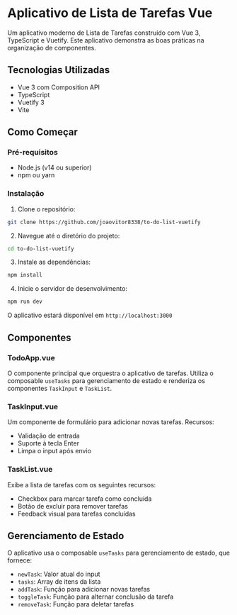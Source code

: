 # Aplicativo de Lista de Tarefas Vue

Um aplicativo moderno de Lista de Tarefas construído com Vue 3, TypeScript e Vuetify. Este aplicativo demonstra as boas práticas na organização de componentes.


## Tecnologias Utilizadas

- Vue 3 com Composition API
- TypeScript
- Vuetify 3
- Vite

## Como Começar

### Pré-requisitos

- Node.js (v14 ou superior)
- npm ou yarn

### Instalação

1. Clone o repositório:
```bash
git clone https://github.com/joaovitor8338/to-do-list-vuetify
```

2. Navegue até o diretório do projeto:
```bash
cd to-do-list-vuetify
```

3. Instale as dependências:
```bash
npm install
```

4. Inicie o servidor de desenvolvimento:
```bash
npm run dev
```

O aplicativo estará disponível em `http://localhost:3000`

## Componentes

### TodoApp.vue

O componente principal que orquestra o aplicativo de tarefas. Utiliza o composable `useTasks` para gerenciamento de estado e renderiza os componentes `TaskInput` e `TaskList`.

### TaskInput.vue

Um componente de formulário para adicionar novas tarefas. Recursos:

- Validação de entrada
- Suporte à tecla Enter
- Limpa o input após envio

### TaskList.vue

Exibe a lista de tarefas com os seguintes recursos:
- Checkbox para marcar tarefa como concluída
- Botão de excluir para remover tarefas
- Feedback visual para tarefas concluídas

## Gerenciamento de Estado

O aplicativo usa o composable `useTasks` para gerenciamento de estado, que fornece:

- `newTask`: Valor atual do input
- `tasks`: Array de itens da lista
- `addTask`: Função para adicionar novas tarefas
- `toggleTask`: Função para alternar conclusão da tarefa
- `removeTask`: Função para deletar tarefas
